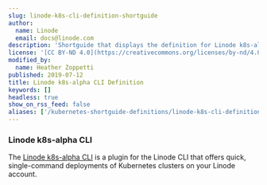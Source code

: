 ```yaml
---
slug: linode-k8s-cli-definition-shortguide
author:
  name: Linode
  email: docs@linode.com
description: 'Shortguide that displays the definition for Linode k8s-alpha CLI.'
license: '[CC BY-ND 4.0](https://creativecommons.org/licenses/by-nd/4.0)'
modified_by:
  name: Heather Zoppetti
published: 2019-07-12
title: Linode k8s-alpha CLI Definition
keywords: []
headless: true
show_on_rss_feed: false
aliases: ['/kubernetes-shortguide-definitions/linode-k8s-cli-definition-shortguide/']
---
```


### Linode k8s-alpha CLI

The [Linode k8s-alpha CLI](https://developers.linode.com/kubernetes/) is a plugin for the Linode CLI that offers quick, single-command deployments of Kubernetes clusters on your Linode account.
